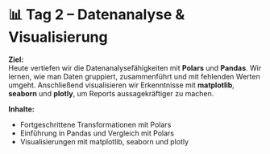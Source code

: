 # 📊 Tag 2 – Datenanalyse & Visualisierung

**Ziel:**  
Heute vertiefen wir die Datenanalysefähigkeiten mit **Polars** und **Pandas**. Wir lernen, wie man Daten gruppiert, zusammenführt und mit fehlenden Werten umgeht. Anschließend visualisieren wir Erkenntnisse mit **matplotlib**, **seaborn** und **plotly**, um Reports aussagekräftiger zu machen.

**Inhalte:**

- Fortgeschrittene Transformationen mit Polars
- Einführung in Pandas und Vergleich mit Polars
- Visualisierungen mit matplotlib, seaborn und plotly
